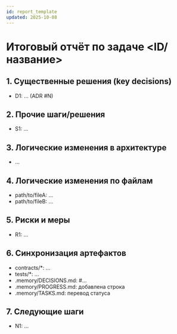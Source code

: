 ```yaml
---
id: report_template
updated: 2025-10-08
---
```


# Итоговый отчёт по задаче <ID/название>

## 1. Существенные решения (key decisions)
- D1: … (ADR #N)

## 2. Прочие шаги/решения
- S1: …

## 3. Логические изменения в архитектуре
- …

## 4. Логические изменения по файлам
- path/to/fileA: …
- path/to/fileB: …

## 5. Риски и меры
- R1: …

## 6. Синхронизация артефактов
- contracts/*: …
- tests/*: …
- .memory/DECISIONS.md: #…
- .memory/PROGRESS.md: добавлена строка
- .memory/TASKS.md: перевод статуса

## 7. Следующие шаги
- N1: …
